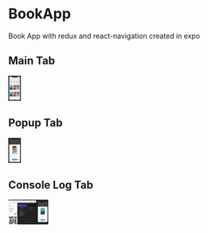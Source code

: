 # BookApp

Book App with redux and react-navigation created in expo

## Main Tab
<img src="screenshots/MainTab.png" height="50">

## Popup Tab
<img src="screenshots/PopupView.png" height="50">

## Console Log Tab
<img src="screenshots/ConsoleLog.png" height="50">